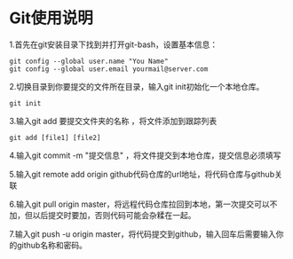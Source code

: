 # Git使用说明

1.首先在git安装目录下找到并打开git-bash，设置基本信息：

```
git config --global user.name "You Name"
git config --global user.email yourmail@server.com
```

2.切换目录到你要提交的文件所在目录，输入git init初始化一个本地仓库。

```
git init
```

3.输入git add 要提交文件夹的名称 ，将文件添加到跟踪列表

```
git add [file1] [file2]
```

4.输入git commit -m "提交信息" ，将文件提交到本地仓库，提交信息必须填写

5.输入git remote add origin github代码仓库的url地址，将代码仓库与github关联

6.输入git pull origin master，将远程代码仓库拉回到本地，第一次提交可以不加，但以后提交时要加，否则代码可能会杂糅在一起。

7.输入git push -u origin master，将代码提交到github，输入回车后需要输入你的github名称和密码。